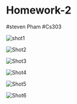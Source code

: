 # Homework-2
#steven Pham
#Cs303


![shot1](https://github.com/Cs-303/Homework-2/assets/113368129/08e289de-89ed-47a7-b3c0-6df9c510c379)

![Shot2](https://github.com/Cs-303/Homework-2/assets/113368129/123953ff-df6a-41fc-9ac7-136e80c5eb89)

![Shot3](https://github.com/Cs-303/Homework-2/assets/113368129/4c8b41e2-2d36-4ffd-867d-e7599f286a3f)

![Shot4](https://github.com/Cs-303/Homework-2/assets/113368129/56b117e9-5b60-4009-8bbe-d9f1d67bee29)

![Shot5](https://github.com/Cs-303/Homework-2/assets/113368129/13c68a16-2e5d-407d-9a1b-e881b069c484)

![Shot6](https://github.com/Cs-303/Homework-2/assets/113368129/a4b43396-86f8-4ba8-8806-13c76be2bd33)
